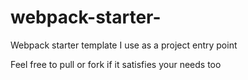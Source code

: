 # webpack-starter-
Webpack starter template I use as a project entry point

Feel free to pull or fork if it satisfies your needs too
